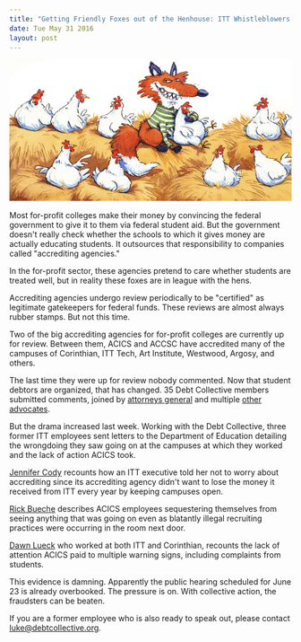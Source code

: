 ```yaml
---
title: "Getting Friendly Foxes out of the Henhouse: ITT Whistleblowers and Debt Collective oppose renewal of for-profit accreditors ACICS and ACCSC"
date: Tue May 31 2016
layout: post
---
```


![alt](/assets/images/2016/05/fox_henhouse_12.jpg)


Most for-profit colleges make their money by convincing the federal government to give it to them via federal student aid. But the government doesn't really check whether the schools to which it gives money are actually educating students. It outsources that responsibility to companies called "accrediting agencies." 

In the for-profit sector, these agencies pretend to care whether students are treated well, but in reality these foxes are in league with the hens. 

Accrediting agencies undergo review periodically to be "certified" as legitimate gatekeepers for federal funds. These reviews are almost always rubber stamps. But not this time.

Two of the big accrediting agencies for for-profit colleges are currently up for review. Between them, ACICS and ACCSC have accredited many of the campuses of Corinthian, ITT Tech, Art Institute, Westwood, Argosy, and others. 

The last time they were up for review nobody commented. Now that student debtors are organized, that has changed. 35 Debt Collective members submitted comments, joined by [attorneys general](http://www.mass.gov/ago/docs/policy/2016/ag-multistate-ltr-to-usdoed-040816.pdf) and multiple [other advocates](http://www.republicreport.org/wp-content/uploads/2016/04/Center-for-American-Progress-Comments-on-ACICS-to-NACIQI.pdf).

But the drama increased last week. Working with the Debt Collective, three former ITT employees sent letters to the Department of Education detailing the wrongdoing they saw going on at the campuses at which they worked and the lack of action ACICS took.

[Jennifer Cody](http://drive.google.com/file/d/0B3f0N1EerUMeQ1ZpNnJYeGhILXM/view) recounts how an ITT executive told her not to worry about accrediting since its accrediting agency didn't want to lose the money it received from ITT every year by keeping campuses open.

[Rick Bueche](http://drive.google.com/file/d/0B3f0N1EerUMeZFlfc01YRHBybGM/view) describes ACICS employees sequestering themselves from seeing anything that was going on even as blatantly illegal recruiting practices were occurring in the room next door.

[Dawn Lueck](http://drive.google.com/file/d/0B3f0N1EerUMeN0E0YU9FSExCUnM/view) who worked at both ITT and Corinthian, recounts the lack of attention ACICS paid to multiple warning signs, including complaints from students.

This evidence is damning. Apparently the public hearing scheduled for June 23 is already overbooked. The pressure is on. With collective action, the fraudsters can be beaten.

If you are a former employee who is also ready to speak out, please contact luke@debtcollective.org.
